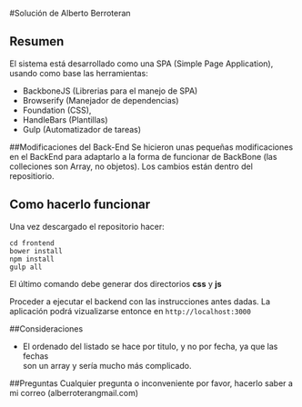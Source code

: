 #Solución de Alberto Berroteran

## Resumen
El sistema está desarrollado como una SPA (Simple Page Application), usando como
base las herramientas:
- BackboneJS (Librerias para el manejo de SPA)
- Browserify (Manejador de dependencias)
- Foundation (CSS),
- HandleBars (Plantillas)
- Gulp (Automatizador de tareas)

##Modificaciones del Back-End
Se hicieron unas pequeñas modificaciones en el BackEnd para adaptarlo a la forma
de funcionar de BackBone (las colleciones son Array, no objetos). Los cambios están dentro
del repositiorio.

## Como hacerlo funcionar

Una vez descargado el repositorio hacer:
```
cd frontend
bower install
npm install
gulp all
```

El último comando debe generar dos directorios **css** y **js**

Proceder a ejecutar el backend con las instrucciones antes dadas. La aplicación
podrá vizualizarse entonce en `http://localhost:3000`


##Consideraciones
- El ordenado del listado se hace por titulo, y no por fecha, ya que las fechas \
son un array y sería mucho más complicado.

##Preguntas
Cualquier pregunta o inconveniente por favor, hacerlo saber a mi correo
(alberroteran<at>gmail.com)

